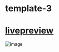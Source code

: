 # template-3

# [livepreview]([https://seifakmal.github.io/template-3/](https://seifakmal.github.io/AHSOKA/))

![image](https://github.com/SeifAkmal/template-3.github.io/assets/141640276/fbe264dc-0ab7-4af0-a4b9-1c0e8eb83d62)
